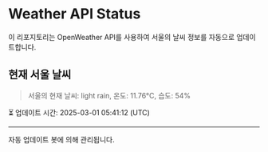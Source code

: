 
# Weather API Status

이 리포지토리는 OpenWeather API를 사용하여 서울의 날씨 정보를 자동으로 업데이트합니다.

## 현재 서울 날씨
> 서울의 현재 날씨: light rain, 온도: 11.76°C, 습도: 54%

⏳ 업데이트 시간: 2025-03-01 05:41:12 (UTC)

---
자동 업데이트 봇에 의해 관리됩니다.
